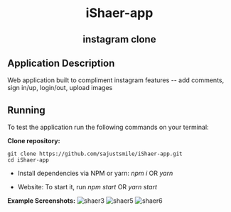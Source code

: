 <!-- PROJECT TITLE -->
  <h1 align="center">iShaer-app</h1>
 <h2 2 align="center">
    instagram clone
    <br />
    </h2>

## Application Description

Web application built to compliment instagram features -- add comments, sign in/up, login/out, upload images

## Running

To test the application run the following commands on your terminal:

**Clone repository:**

```
git clone https://github.com/sajustsmile/iShaer-app.git
cd iShaer-app
```

- Install dependencies via NPM or yarn: _npm i_ OR _yarn_

- Website: To start it, run _npm start_ OR _yarn start_

**Example Screenshots:**
![shaer3](https://user-images.githubusercontent.com/19821445/152830416-d32c03c8-9151-454e-9e14-e6d9ef04f00d.JPG)
![shaer5](https://user-images.githubusercontent.com/19821445/152830468-13c7567c-273f-4694-af3b-377127782081.JPG)
![shaer6](https://user-images.githubusercontent.com/19821445/152830479-b6d761b1-3621-4acd-80d3-b87a206321df.JPG)
